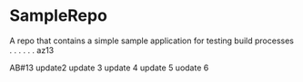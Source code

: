 # SampleRepo
A repo that contains a simple sample application for testing build processes 
.
.
.
.
.
.
az13

AB#13
update2
update 3
update 4
update 5
uodate 6
